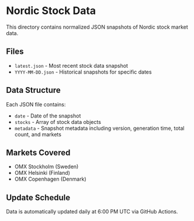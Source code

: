 # Nordic Stock Data

This directory contains normalized JSON snapshots of Nordic stock market data.

## Files

- `latest.json` - Most recent stock data snapshot
- `YYYY-MM-DD.json` - Historical snapshots for specific dates

## Data Structure

Each JSON file contains:
- `date` - Date of the snapshot
- `stocks` - Array of stock data objects
- `metadata` - Snapshot metadata including version, generation time, total count, and markets

## Markets Covered

- OMX Stockholm (Sweden)
- OMX Helsinki (Finland)
- OMX Copenhagen (Denmark)

## Update Schedule

Data is automatically updated daily at 6:00 PM UTC via GitHub Actions.

